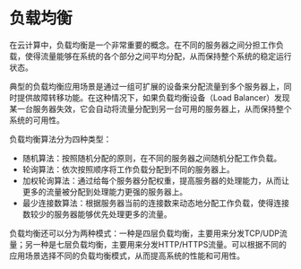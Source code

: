 # 负载均衡

在云计算中，负载均衡是一个非常重要的概念。在不同的服务器之间分担工作负载，使得流量能够在系统的各个部分之间平均分配，从而保持整个系统的稳定运行状态。

典型的负载均衡应用场景是通过一组可扩展的设备来分配流量到多个服务器上，同时提供故障转移功能。在这种情况下，如果负载均衡设备（Load Balancer）发现某一台服务器失效，它会自动将流量分配到另一台可用的服务器上，从而保持整个系统的可用性。

负载均衡算法分为四种类型：

- 随机算法：按照随机分配的原则，在不同的服务器之间随机分配工作负载。
- 轮询算法：依次按照顺序将工作负载分配到不同的服务器上。
- 加权轮询算法：通过给每个服务器分配权重，提高服务器的处理能力，从而让更多的流量被分配到处理能力更强的服务器上。
- 最少连接数算法：根据服务器当前的连接数来动态地分配工作负载，使得连接数较少的服务器能够优先处理更多的流量。

负载均衡还可以分为两种模式：一种是四层负载均衡，主要用来分发TCP/UDP流量；另一种是七层负载均衡，主要用来分发HTTP/HTTPS流量。可以根据不同的应用场景选择不同的负载均衡模式，从而提高系统的性能和可用性。